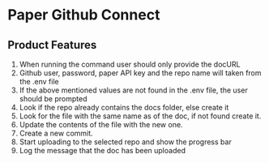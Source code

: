 # Paper Github Connect

## Product Features

1.  When running the command user should only provide the docURL
2.  Github user, password, paper API key and the repo name will taken from the .env file
3.  If the above mentioned values are not found in the .env file, the user should be prompted
4.  Look if the repo already contains the docs folder, else create it
5.  Look for the file with the same name as of the doc, if not found create it.
6.  Update the contents of the file with the new one.
7.  Create a new commit.
8.  Start uploading to the selected repo and show the progress bar
9.  Log the message that the doc has been uploaded
